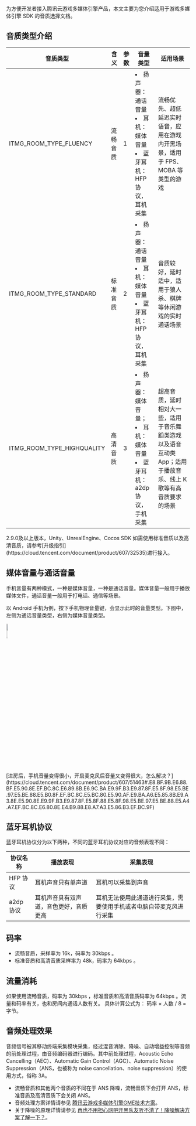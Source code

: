 为方便开发者接入腾讯云游戏多媒体引擎产品，本文主要为您介绍适用于游戏多媒体引擎 SDK 的音质选择文档。

## 音质类型介绍

|音质类型     	|含义|参数|音量类型|适用场景|
| ------------- |------------ | ---- |---- |---- |
| ITMG_ROOM_TYPE_FLUENCY			|流畅音质	|1|<li>扬声器：通话音量</li><li>耳机：媒体音量</li><li>蓝牙耳机：HFP 协议，耳机采集</li>			|流畅优先、超低延迟实时语音，应用在游戏内开黑场景，适用于 FPS、MOBA 等类型的游戏	|							
| ITMG_ROOM_TYPE_STANDARD			|标准音质	|2|<li>扬声器：通话音量</li><li>耳机：媒体音量</li><li>蓝牙耳机：HFP 协议，耳机采集</li>				|音质较好，延时适中，适用于狼人杀、棋牌等休闲游戏的实时通话场景	|												
| ITMG_ROOM_TYPE_HIGHQUALITY		|高清音质	|3|<li>扬声器：媒体音量；</li><li>耳机：媒体音量</li><li>蓝牙耳机：a2dp 协议，手机采集</li>	|超高音质，延时相对大一些，适用于音乐舞蹈类游戏以及语音互动类 App；适用于播放音乐、线上 K 歌等有高音质要求的场景	|


<dx-alert infotype="notice" title="注意">
2.9.0及以上版本，Unity、UnrealEngine、Cocos SDK 如需使用标准音质以及高清音质，请参考[升级指引](https://cloud.tencent.com/document/product/607/32535)进行接入。
</dx-alert>


## 媒体音量与通话音量
手机音量有两种模式，一种是媒体音量，一种是通话音量。媒体音量一般用于播放媒体文件，通话音量一般用于打电话、通信等场景。

以 Android 手机为例，按下手机物理音量键，会显示此时的音量类型。下图中，左侧为通话音量类型，右侧为媒体音量类型。


<img src="https://qcloudimg.tencent-cloud.cn/raw/e3418f5852fbe68affa6481b05ed96df.png"  width="10%" /></img>


<dx-fold-block title="媒体音量与通话音量相关问题">
[进房后，手机音量变得很小，开启麦克风后音量又变得很大，怎么解决？](https://cloud.tencent.com/document/product/607/51463#.E8.BF.9B.E6.88.BF.E5.90.8E.EF.BC.8C.E6.89.8B.E6.9C.BA.E9.9F.B3.E9.87.8F.E5.8F.98.E5.BE.97.E5.BE.88.E5.B0.8F.EF.BC.8C.E5.BC.80.E5.90.AF.E9.BA.A6.E5.85.8B.E9.A3.8E.E5.90.8E.E9.9F.B3.E9.87.8F.E5.8F.88.E5.8F.98.E5.BE.97.E5.BE.88.E5.A4.A7.EF.BC.8C.E6.80.8E.E4.B9.88.E8.A7.A3.E5.86.B3.EF.BC.9F)
</dx-fold-block>

## 蓝牙耳机协议

蓝牙耳机协议分为以下两种，不同的蓝牙耳机协议对应的音频表现不同：


| 协议名称 | 播放表现 | 采集表现 |
|---------|---------|---------|
| HFP 协议 |  耳机声音只有单声道| 耳机可以采集到声音 |
| a2dp 协议 |  耳机声音具有双声道，音色更好，音质更高| 耳机无法使用此通道进行采集，需要使用手机或者电脑自带麦克风进行采集 |

## 码率
- 流畅音质，采样率为 16k，码率为 30kbps 。
- 标准音质和高清音质采样率为 48k，码率为 64kbps 。

## 流量消耗

如果使用流畅音质，码率为 30kbps ，标准音质和高清音质码率为 64kbps 。流量和码率有关，也和房间内通话人数有关。
具体计算公式为： 码率 × 人数 / 8 = 字节。

## 音频处理效果
音频信号被其移动终端采集模块采集，经过混音消除、降噪、自动增益控制等音频的前处理过程，由音频编码器进行编码。其中前处理过程，Acoustic Echo Cancelling（AEC）、Automatic Gain Control（AGC）、Automatic Noise Suppression（ANS，也被称为 noise cancellation、noise suppression）的使用方式，俗称 3A。
- 流畅音质和其他两个音质的不同在于 ANS 降噪，流畅音质下会打开 ANS，标准音质及高清音质下会关闭 ANS。
- 音频处理方案详情请参见 [腾讯云游戏多媒体引擎GME技术方案](https://cloud.tencent.com/developer/article/1548026)。
- 关于降噪的原理详情请参见 [再也不用担心网吧开黑队友听不清了！降噪解决方案了解一下？](https://cloud.tencent.com/developer/article/1197199)。

